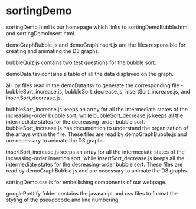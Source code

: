 sortingDemo
===========

sortingDemo.html is our homepage which links to sortingDemoBubble.html and sortingDemoInsert.html.

demoGraphBubble.js and demoGraphInsert.js are the files responsible for creating and animating the D3 graphs.

bubbleQuiz.js contains two test questions for the bubble sort.

demoData.tsv contains a table of all the data displayed on the graph.

all .py files read in the demoData.tsv to generate the corresponding file - bubbleSort_increase.js, bubbleSort_decrease.js, insertSort_increase.js, and insertSort_decrease.js.

bubbleSort_increase.js keeps an array for all the intermediate states of the increasing-order bubble sort, while bubbleSort_decrease.js keeps all the intermediate states for the decreasing-order bubble sort.  bubbleSort_increase.js has documention to understand the organization of the arrays within the file.  These files are read by demoGraphBubble.js and are necessary to animate the D3 graphs.

insertSort_increase.js keeps an array for all the intermediate states of the increasing-order insertion sort, while insertSort_decrease.js keeps all the intermediate states for the decreasing-order bubble sort.  These files are read by demoGraphBubble.js and are necessary to animate the D3 graphs.

sortingDemo.css is for embellishing components of our webpage.

googlePrettify folder contains the javascript and css files to format the styling of the pseudocode and line numbering.
